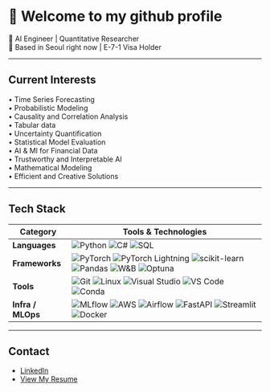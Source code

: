 # 👋 Welcome to my github profile

💼 AI Engineer | Quantitative Researcher  
📍 Based in Seoul right now | E-7-1 Visa Holder

---

## Current Interests

• Time Series Forecasting  
• Probabilistic Modeling  
• Causality and Correlation Analysis  
• Tabular data  
• Uncertainty Quantification  
• Statistical Model Evaluation  
• AI & Ml for Financial Data  
• Trustworthy and Interpretable AI  
• Mathematical Modeling  
• Efficient and Creative Solutions  

---

## Tech Stack

| Category         | Tools & Technologies |
|------------------|----------------------|
| **Languages**    | ![Python](https://img.shields.io/badge/Python-3670A0?style=flat&logo=python&logoColor=white) ![C#](https://img.shields.io/badge/C%23-239120?style=flat&logo=csharp&logoColor=white) ![SQL](https://img.shields.io/badge/SQL-4479A1?style=flat&logo=postgresql&logoColor=white) |
| **Frameworks**   | ![PyTorch](https://img.shields.io/badge/PyTorch-EE4C2C?style=flat&logo=pytorch&logoColor=white) ![PyTorch Lightning](https://img.shields.io/badge/PyTorch%20Lightning-792EE5?style=flat&logo=pytorch-lightning&logoColor=white) ![scikit-learn](https://img.shields.io/badge/scikit--learn-F7931E?style=flat&logo=scikitlearn&logoColor=white) ![Pandas](https://img.shields.io/badge/Pandas-150458?style=flat&logo=pandas&logoColor=white) ![W&B](https://img.shields.io/badge/W%26B-FFBE00?style=flat&logo=weightsandbiases&logoColor=black) ![Optuna](https://img.shields.io/badge/Optuna-49B3CC?style=flat) |
| **Tools**        | ![Git](https://img.shields.io/badge/Git-F05032?style=flat&logo=git&logoColor=white) ![Linux](https://img.shields.io/badge/Linux-FCC624?style=flat&logo=linux&logoColor=black) ![Visual Studio](https://img.shields.io/badge/Visual%20Studio-5C2D91?style=flat&logo=visualstudio&logoColor=white) ![VS Code](https://img.shields.io/badge/VS_Code-007ACC?style=flat&logo=visualstudiocode&logoColor=white) ![Conda](https://img.shields.io/badge/Conda-44A833?style=flat&logo=anaconda&logoColor=white) |
| **Infra / MLOps**| ![MLflow](https://img.shields.io/badge/MLflow-0194E2?style=flat&logo=mlflow&logoColor=white) ![AWS](https://img.shields.io/badge/AWS-FF9900?style=flat&logo=amazonaws&logoColor=white) ![Airflow](https://img.shields.io/badge/Airflow-017CEE?style=flat&logo=apacheairflow&logoColor=white) ![FastAPI](https://img.shields.io/badge/FastAPI-009688?style=flat&logo=fastapi&logoColor=white) ![Streamlit](https://img.shields.io/badge/Streamlit-FF4B4B?style=flat&logo=streamlit&logoColor=white) ![Docker](https://img.shields.io/badge/Docker-2496ED?style=flat&logo=docker&logoColor=white) |


---

## Contact

- [LinkedIn](https://www.linkedin.com/in/nathaniel-cogneaux/)
- [View My Resume](./Resume_Nathaniel_Cogneaux.pdf)
